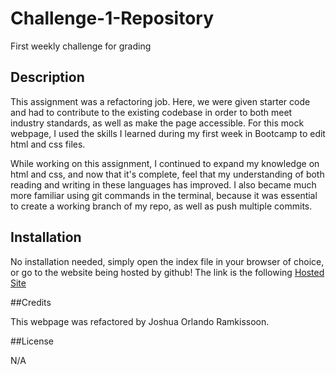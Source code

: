 # Challenge-1-Repository
First weekly challenge for grading 
 
 ## Description 
 
 This assignment was a refactoring job. Here, we were given starter code and had to contribute to the existing codebase in order to both meet industry standards, as well as make the page accessible.
 For this mock webpage, I used the skills I learned during my first week in Bootcamp to edit html and css files. 
 
 While working on this assignment, I continued to expand my knowledge on html and css, and now that it's complete, feel that my understanding of both reading and writing in these languages has improved. 
 I also became much more familiar using git commands in the terminal, because it was essential to create a working branch of my repo, as well as push multiple commits. 
 
 ## Installation
 
 No installation needed, simply open the index file in your browser of choice, or go to the website being hosted by github! 
 The link is the following [Hosted Site](https://joshuaorlandor.github.io/Challenge-1-Repository/)
 
 ##Credits 
 
 This webpage was refactored by Joshua Orlando Ramkissoon.
 
 ##License 
 
 N/A

